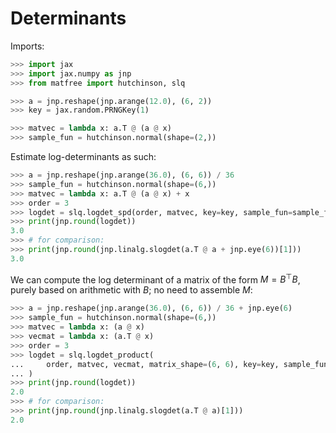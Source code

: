 # Determinants



Imports:
```python
>>> import jax
>>> import jax.numpy as jnp
>>> from matfree import hutchinson, slq

>>> a = jnp.reshape(jnp.arange(12.0), (6, 2))
>>> key = jax.random.PRNGKey(1)

>>> matvec = lambda x: a.T @ (a @ x)
>>> sample_fun = hutchinson.normal(shape=(2,))

```


Estimate log-determinants as such:
```python
>>> a = jnp.reshape(jnp.arange(36.0), (6, 6)) / 36
>>> sample_fun = hutchinson.normal(shape=(6,))
>>> matvec = lambda x: a.T @ (a @ x) + x
>>> order = 3
>>> logdet = slq.logdet_spd(order, matvec, key=key, sample_fun=sample_fun)
>>> print(jnp.round(logdet))
3.0
>>> # for comparison:
>>> print(jnp.round(jnp.linalg.slogdet(a.T @ a + jnp.eye(6))[1]))
3.0

```

We can compute the log determinant of a matrix of the form $M = B^\top B$, purely based
on arithmetic with $B$; no need to assemble $M$:

```python
>>> a = jnp.reshape(jnp.arange(36.0), (6, 6)) / 36 + jnp.eye(6)
>>> sample_fun = hutchinson.normal(shape=(6,))
>>> matvec = lambda x: (a @ x)
>>> vecmat = lambda x: (a.T @ x)
>>> order = 3
>>> logdet = slq.logdet_product(
...     order, matvec, vecmat, matrix_shape=(6, 6), key=key, sample_fun=sample_fun
... )
>>> print(jnp.round(logdet))
2.0
>>> # for comparison:
>>> print(jnp.round(jnp.linalg.slogdet(a.T @ a)[1]))
2.0

```
